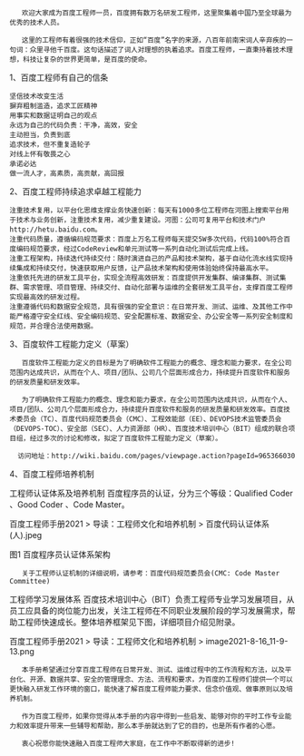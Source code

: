        欢迎大家成为百度工程师一员，百度拥有数万名研发工程师，这里聚集着中国乃至全球最为优秀的技术人员。

       这里的工程师有着很强的技术信仰，正如“百度”名字的来源，八百年前南宋词人辛弃疾的一句词：众里寻他千百度。这句话描述了词人对理想的执着追求。百度工程师，一直秉持着技术理想，科技让复杂的世界更简单，是百度的使命。



1、百度工程师有自己的信条

    坚信技术改变生活
    摒弃粗制滥造，追求工匠精神
    用事实和数据证明自己的观点
    永远为自己的代码负责：干净，高效，安全
    主动担当，负责到底
    追求技术，但不重复造轮子
    对线上怀有敬畏之心
    承诺必达
    做一流人才，高素质，高贡献，高回报

 2、百度工程师持续追求卓越工程能力

    注重技术复用，以平台化思维支撑业务快速创新：每天有1000多位工程师在河图上搜索平台用于技术与业务创新，注重技术复用，减少重复建设。河图：公司可复用平台和技术门户http://hetu.baidu.com。
    注重代码质量，遵循编码规范要求：百度上万名工程师每天提交5W多次代码，代码100%符合百度编码规范要求，经过CodeReview和单元测试等一系列自动化测试后完成上线。
    注重工程架构，持续迭代持续交付：随时演进自己的产品和技术架构，基于自动化流水线实现持续集成和持续交付，快速获取用户反馈，让产品技术架构和使用体验始终保持最高水平。
    注重依托先进的研发工具平台，实现全流程高效研发：百度提供开发集群、编译集群、测试集群、需求管理、项目管理、持续交付、自动化部署与运维的全套研发工具平台，支撑百度工程师实现最高效的研发过程。
    注重遵循代码和数据安全规范，具有很强的安全意识：在日常开发、测试、运维、及其他工作中能严格遵守安全红线、安全编码规范、安全配置标准、数据安全、办公安全等一系列安全制度和规范，并合理合法使用数据。
3、百度软件工程能力定义（草案）

       百度软件工程能力定义的目标是为了明确软件工程能力的概念、理念和能力要求，在全公司范围内达成共识，从而在个人、项目/团队、公司几个层面形成合力，持续提升百度软件和服务的研发质量和研发效率。

       为了明确软件工程能力的概念、理念和能力要求，在全公司范围内达成共识，从而在个人、项目/团队、公司几个层面形成合力，持续提升百度软件和服务的研发质量和研发效率。百度技术委员会（TC）、百度代码规范委员会（CMC）、工程效能部（EE）、DEVOPS技术监管委员会（DEVOPS-TOC）、安全部（SEC）、人力资源部（HR）、百度技术培训中心（BIT）组成的联合项目组，经过多次的讨论和修改，拟定了百度软件工程能力定义（草案）。

      访问地址：http://wiki.baidu.com/pages/viewpage.action?pageId=965366030


4、百度工程师培养机制


工程师认证体系及培养机制
        百度程序员的认证，分为三个等级：Qualified Coder 、Good Coder 、Code Master。

百度工程师手册2021 > 导读：工程师文化和培养机制 > 百度代码认证体系(人).jpeg





图1 百度程序员认证体系架构

       关于工程师认证机制的详细说明，请参考：百度代码规范委员会(CMC: Code Master Committee)

工程师学习发展体系
       百度技术培训中心（BIT）负责工程师专业学习发展项目，从员工应具备的岗位能力出发，关注工程师在不同职业发展阶段的学习发展需求，帮助工程师快速成长。整体培养框架见下图，详细项目介绍见附录。

百度工程师手册2021 > 导读：工程师文化和培养机制 > image2021-8-16_11-9-13.png

       本手册希望通过分享百度工程师在日常开发、测试、运维过程中的工作流程和方法，以及平台化、开源、数据共享、安全的管理理念、方法、流程和要求，为百度的工程师们提供一个可以更快融入研发工作环境的窗口，能快速了解百度工程师能力要求、信念价值观、做事原则以及培养机制。

       作为百度工程师，如果你觉得从本手册的内容中得到一些启发、能够对你的平时工作专业能力和效率提升带来一些辅导和帮助，那么本手册就达到了它的目的，也是所有作者的心愿。

       衷心祝愿你能快速融入百度工程师大家庭，在工作中不断取得新的进步!